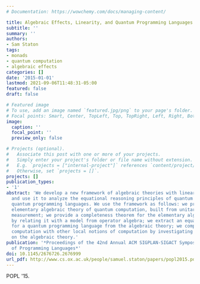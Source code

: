 ```yaml
---
# Documentation: https://wowchemy.com/docs/managing-content/

title: Algebraic Effects, Linearity, and Quantum Programming Languages
subtitle: ''
summary: ''
authors:
- Sam Staton
tags:
- monads
- quantum computation
- algebraic effects
categories: []
date: '2015-01-01'
lastmod: 2021-09-06T11:48:31-05:00
featured: false
draft: false

# Featured image
# To use, add an image named `featured.jpg/png` to your page's folder.
# Focal points: Smart, Center, TopLeft, Top, TopRight, Left, Right, BottomLeft, Bottom, BottomRight.
image:
  caption: ''
  focal_point: ''
  preview_only: false

# Projects (optional).
#   Associate this post with one or more of your projects.
#   Simply enter your project's folder or file name without extension.
#   E.g. `projects = ["internal-project"]` references `content/project/deep-learning/index.md`.
#   Otherwise, set `projects = []`.
projects: []
publication_types:
- '1'
abstract: 'We develop a new framework of algebraic theories with linear parameters,
  and use it to analyze the equational reasoning principles of quantum computing and
  quantum programming languages. We use the framework as follows: we present a new
  elementary algebraic theory of quantum computation, built from unitary gates and
  measurement; we provide a completeness theorem for the elementary algebraic theory
  by relating it with a model from operator algebra; we extract an equational theory
  for a quantum programming language from the algebraic theory; we compare quantum
  computation with other local notions of computation by investigating variations
  on the algebraic theory.'
publication: '*Proceedings of the 42nd Annual ACM SIGPLAN-SIGACT Symposium on Principles
  of Programming Languages*'
doi: 10.1145/2676726.2676999
url_pdf: http://www.cs.ox.ac.uk/people/samuel.staton/papers/popl2015.pdf
---
```

POPL '15. 